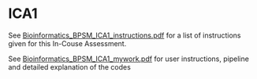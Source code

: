 # ICA1
See [Bioinformatics_BPSM_ICA1_instructions.pdf](https://github.com/GrignardReagent/ICA1/files/13277240/Bioinformatics_BPSM_ICA1_instructions.pdf) for a list of instructions given for this In-Couse Assessment.

See [Bioinformatics_BPSM_ICA1_mywork.pdf](https://github.com/GrignardReagent/ICA1/files/13277244/Bioinformatics_BPSM_ICA1_mywork.pdf) for user instructions, pipeline and detailed explanation of the codes
